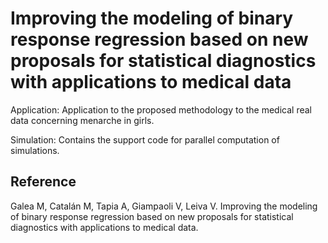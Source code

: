 # Improving the modeling of binary response regression based on new proposals for statistical diagnostics with applications to medical data

Application: Application to the proposed methodology to the  medical real data concerning menarche in girls. 

Simulation: Contains the support code for parallel computation of simulations.

## Reference
Galea M, Catalán M, Tapia A, Giampaoli V, Leiva V. Improving the modeling of binary response regression based on new proposals for statistical diagnostics with applications to medical data.
